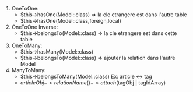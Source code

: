 1. OneToOne:
    - $this->hasOne(Model::class) 
        => la cle etrangere est dans l'autre table
    - $this->hasOne(Model::class,foreign,local)
2. OneToOne Inverse: 
    - $this->belongsTo(Model::class) 
        => la cle etrangere est dans cette table 
3. OneToMany:
    - $this->hasMany(Model::class) 
    - $this->belongsTo(Model::class) 
        => ajouter la relation dans l'autre Model
4. ManyToMany:
    - $this->belongsToMany(Model::class)
        Ex:
            article <-> tag
    - $articleObj->relationName()->attach($tagObj | tagIdArray)

